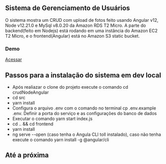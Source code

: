 ## Sistema de Gerenciamento de Usuários

O sistema mostra um CRUD com upload de fotos feito usando Angular v12, Node v12.21.0 e MySql v8.0.20 da Amazon RDS T2 Micro.
A parte do backend(feito em Nodejs) está rodando em uma instância do Amazon EC2 T2 Micro, e o frontend(Angular) está no Amazon S3 static bucket.

### Demo
<a href="http://dev-crud-des.s3-website-us-east-1.amazonaws.com" target="_blank">Acessar</a>
## Passos para a instalação do sistema em dev local

- Após realiazar o clone do projeto execute o comando cd crudNodeAngular
- cd src
- yarn install
- Configura o arquivo .env com o comando no terminal cp .env.example .env. Definir a porta do serviço e as configurações do banco de dados
- Executar o comando yarn start index.js
- cd .. && cd frontend
- yarn install
- ng serve --open (caso tenha o Angula CLI toll instalado), caso não tenha execute o comando yarn install -g @angular/cli 

## Até a próxima
